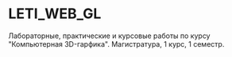 # LETI_WEB_GL
Лабораторные, практические и курсовые работы по курсу "Компьютерная 3D-гарфика". Магистратура, 1 курс, 1 семестр.
